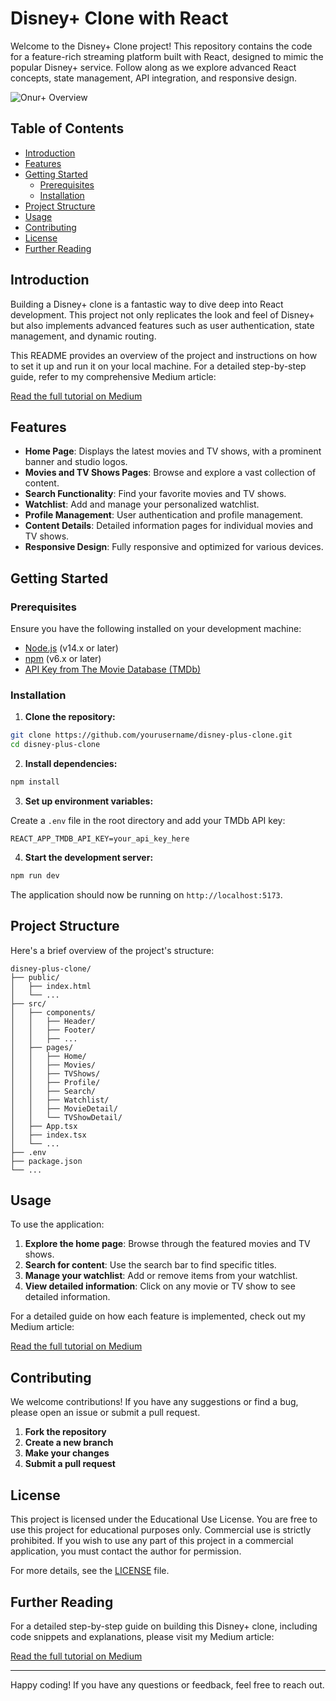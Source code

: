 # Disney+ Clone with React
Welcome to the Disney+ Clone project! This repository contains the code for a feature-rich streaming platform built with React, designed to mimic the popular Disney+ service. Follow along as we explore advanced React concepts, state management, API integration, and responsive design.

![Onur+ Overview](https://github.com/sasmazonur/DisneyPlus-Clone-React-TypeScript-TMDB/blob/main/public/onurplus.gif)

## Table of Contents

- [Introduction](#introduction)
- [Features](#features)
- [Getting Started](#getting-started)
  - [Prerequisites](#prerequisites)
  - [Installation](#installation)
- [Project Structure](#project-structure)
- [Usage](#usage)
- [Contributing](#contributing)
- [License](#license)
- [Further Reading](#further-reading)

## Introduction

Building a Disney+ clone is a fantastic way to dive deep into React development. This project not only replicates the look and feel of Disney+ but also implements advanced features such as user authentication, state management, and dynamic routing.

This README provides an overview of the project and instructions on how to set it up and run it on your local machine. For a detailed step-by-step guide, refer to my comprehensive Medium article:

[Read the full tutorial on Medium](https://onursasmaz.medium.com/)

## Features

- **Home Page**: Displays the latest movies and TV shows, with a prominent banner and studio logos.
- **Movies and TV Shows Pages**: Browse and explore a vast collection of content.
- **Search Functionality**: Find your favorite movies and TV shows.
- **Watchlist**: Add and manage your personalized watchlist.
- **Profile Management**: User authentication and profile management.
- **Content Details**: Detailed information pages for individual movies and TV shows.
- **Responsive Design**: Fully responsive and optimized for various devices.

## Getting Started

### Prerequisites

Ensure you have the following installed on your development machine:

- [Node.js](https://nodejs.org/) (v14.x or later)
- [npm](https://www.npmjs.com/) (v6.x or later)
- [API Key from The Movie Database (TMDb)](https://www.themoviedb.org/settings/api)

### Installation

1. **Clone the repository:**

```bash
git clone https://github.com/yourusername/disney-plus-clone.git
cd disney-plus-clone
```

2. **Install dependencies:**

```bash
npm install
```

3. **Set up environment variables:**

Create a `.env` file in the root directory and add your TMDb API key:

```
REACT_APP_TMDB_API_KEY=your_api_key_here
```

4. **Start the development server:**

```bash
npm run dev
```

The application should now be running on `http://localhost:5173`.

## Project Structure

Here's a brief overview of the project's structure:

```
disney-plus-clone/
├── public/
│   ├── index.html
│   └── ...
├── src/
│   ├── components/
│   │   ├── Header/
│   │   ├── Footer/
│   │   ├── ...
│   ├── pages/
│   │   ├── Home/
│   │   ├── Movies/
│   │   ├── TVShows/
│   │   ├── Profile/
│   │   ├── Search/
│   │   ├── Watchlist/
│   │   ├── MovieDetail/
│   │   └── TVShowDetail/
│   ├── App.tsx
│   ├── index.tsx
│   └── ...
├── .env
├── package.json
└── ...
```

## Usage

To use the application:

1. **Explore the home page**: Browse through the featured movies and TV shows.
2. **Search for content**: Use the search bar to find specific titles.
3. **Manage your watchlist**: Add or remove items from your watchlist.
4. **View detailed information**: Click on any movie or TV show to see detailed information.

For a detailed guide on how each feature is implemented, check out my Medium article:

[Read the full tutorial on Medium](https://onursasmaz.medium.com/)

## Contributing

We welcome contributions! If you have any suggestions or find a bug, please open an issue or submit a pull request.

1. **Fork the repository**
2. **Create a new branch**
3. **Make your changes**
4. **Submit a pull request**

## License

This project is licensed under the Educational Use License. You are free to use this project for educational purposes only. Commercial use is strictly prohibited. If you wish to use any part of this project in a commercial application, you must contact the author for permission.

For more details, see the [LICENSE](LICENSE) file.

## Further Reading

For a detailed step-by-step guide on building this Disney+ clone, including code snippets and explanations, please visit my Medium article:

[Read the full tutorial on Medium](https://onursasmaz.medium.com/)

---

Happy coding! If you have any questions or feedback, feel free to reach out.